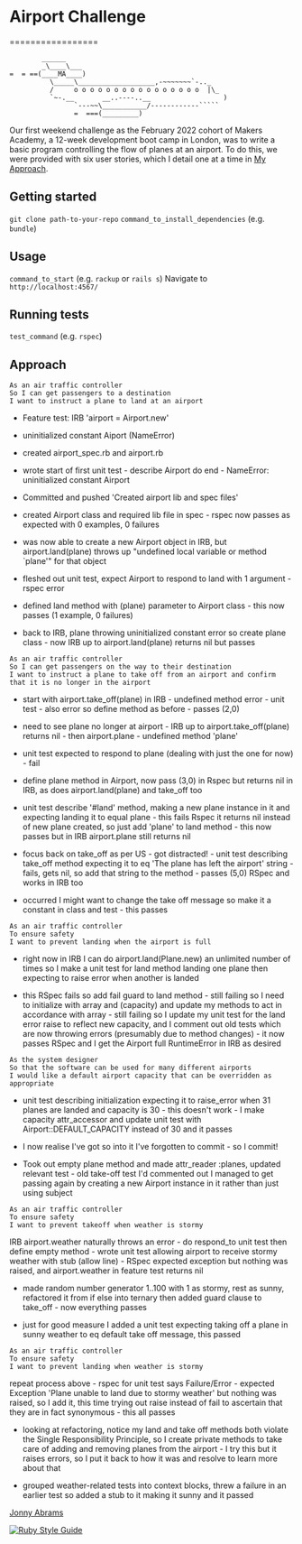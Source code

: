 # Airport Challenge
=================

```
        ______
        _\____\___
=  = ==(____MA____)
          \_____\___________________,-~~~~~~~`-.._
          /     o o o o o o o o o o o o o o o o  |\_
          `~-.__       __..----..__                  )
                `---~~\___________/------------`````
                =  ===(_________)

```

Our first weekend challenge as the February 2022 cohort of Makers Academy, a 12-week development boot camp in London, was to write a basic program controlling the flow of planes at an airport. To do this, we were provided with six user stories, which I detail one at a time in [My Approach](#my-approach).

## Getting started

`git clone path-to-your-repo`
`command_to_install_dependencies` (e.g. `bundle`)

## Usage

`command_to_start` (e.g. `rackup` or `rails s`)
Navigate to `http://localhost:4567/`


## Running tests

`test_command` (e.g. `rspec`)

## Approach

```
As an air traffic controller 
So I can get passengers to a destination 
I want to instruct a plane to land at an airport
```

* Feature test: IRB 'airport = Airport.new'

* uninitialized constant Aiport (NameError)

* created airport_spec.rb and airport.rb

* wrote start of first unit test - describe Airport do end - 
NameError:
  uninitialized constant Airport

* Committed and pushed 'Created airport lib and spec files'

* created Airport class and required lib file in spec - rspec now passes as expected with 0 examples, 0 failures

* was now able to create a new Airport object in IRB, but airport.land(plane) throws up "undefined local variable or method `plane'" for that object

* fleshed out unit test, expect Airport to respond to land with 1 argument - rspec error

* defined land method with (plane) parameter to Airport class - this now passes (1 example, 0 failures)

* back to IRB, plane throwing uninitialized constant error so create plane class - now IRB up to airport.land(plane) returns nil but passes
 
```
As an air traffic controller 
So I can get passengers on the way to their destination 
I want to instruct a plane to take off from an airport and confirm that it is no longer in the airport
```

* start with airport.take_off(plane) in IRB - undefined method error - unit test - also error so define method as before - passes (2,0)

* need to see plane no longer at airport - IRB up to airport.take_off(plane) returns nil - then airport.plane - undefined method 'plane'

* unit test expected to respond to plane (dealing with just the one for now) - fail

* define plane method in Airport, now pass (3,0) in Rspec but returns nil in IRB, as does airport.land(plane) and take_off too

* unit test describe '#land' method, making a new plane instance in it and expecting landing it to equal plane - this fails Rspec it returns nil instead of new plane created, so just add 'plane' to land method - this now passes but in IRB airport.plane still returns nil

* focus back on take_off as per US - got distracted! - unit test describing take_off method expecting it to eq 'The plane has left the airport' string - fails, gets nil, so add that string to the method - passes (5,0) RSpec and works in IRB too

* occurred I might want to change the take off message so make it a constant in class and test - this passes

```
As an air traffic controller 
To ensure safety 
I want to prevent landing when the airport is full 
```
* right now in IRB I can do airport.land(Plane.new) an unlimited number of times so I make a unit test for land method landing one plane then expecting to raise error when another is landed

* this RSpec fails so add fail guard to land method - still failing so I need to initialize with array and (capacity) and update my methods to act in accordance with array - still failing so I update my unit test for the land error raise to reflect new capacity, and I comment out old tests which are now throwing errors (presumably due to method changes) - it now passes RSpec and I get the Airport full RuntimeError in IRB as desired

```
As the system designer
So that the software can be used for many different airports
I would like a default airport capacity that can be overridden as appropriate
```

* unit test describing initialization expecting it to raise_error when 31 planes are landed and capacity is 30 - this doesn't work - I make capacity attr_accessor and update unit test with Airport::DEFAULT_CAPACITY instead of 30 and it passes

* I now realise I've got so into it I've forgotten to commit - so I commit!

* Took out empty plane method and made attr_reader :planes, updated relevant test  - old take-off test I'd commented out I managed to get passing again by creating a new Airport instance in it rather than just using subject

```
As an air traffic controller 
To ensure safety 
I want to prevent takeoff when weather is stormy 
```

IRB airport.weather naturally throws an error - do respond_to unit test then define empty method - wrote unit test allowing airport to receive stormy weather with stub (allow line) - RSpec expected exception but nothing was raised, and airport.weather in feature test returns nil

* made random number generator 1..100 with 1 as stormy, rest as sunny, refactored it from if else into ternary then added guard clause to take_off - now everything passes

* just for good measure I added a unit test expecting taking off a plane in sunny weather to eq default take off message, this passed

```
As an air traffic controller 
To ensure safety 
I want to prevent landing when weather is stormy 
```

repeat process above - rspec for unit test says Failure/Error - expected Exception 'Plane unable to land due to stormy weather' but nothing was raised, so I add it, this time trying out raise instead of fail to ascertain that they are in fact synonymous - this all passes

* looking at refactoring, notice my land and take off methods both violate the Single Responsibility Principle, so I create private methods to take care of adding and removing planes from the airport - I try this but it raises errors, so I put it back to how it was and resolve to learn more about that 

* grouped weather-related tests into context blocks, threw a failure in an earlier test so added a stub to it making it sunny and it passed

[Jonny Abrams](https://github.com/jonnyabrams)

[![Ruby Style Guide](https://img.shields.io/badge/code_style-rubocop-brightgreen.svg)](https://github.com/rubocop/rubocop)